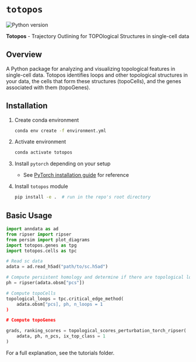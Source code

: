 # `totopos`

<img src="https://img.shields.io/badge/python-3.8+-blue.svg" alt="Python version">

**Totopos** - Trajectory Outlining for TOPOlogical Structures in single-cell data

## Overview

A Python package for analyzing and visualizing topological features in single-cell data. Totopos identifies loops and other topological structures in your data, the cells that form these structures (topoCells), and the genes associated with them (topoGenes).

## Installation

1. Create conda environment
    ```bash
    conda env create -f environment.yml 
    ```

2. Activate environment
    ```bash
    conda activate totopos
    ```

3. Install `pytorch` depending on your setup
    - See [PyTorch installation guide](https://pytorch.org/get-started/locally/) for reference

4. Install `totopos` module
    ```bash
    pip install -e .  # run in the repo's root directory
    ```

## Basic Usage

```python
import anndata as ad
from ripser import ripser
from persim import plot_diagrams
import totopos.genes as tpg
import totopos.cells as tpc

# Read sc data 
adata = ad.read_h5ad("path/to/sc.h5ad")

# Compute persistent homology and determine if there are topological loops
ph = ripser(adata.obsm["pcs"])

# Compute topoCells
topological_loops = tpc.critical_edge_method(
    adata.obsm["pcs], ph, n_loops = 1
)

# Compute topoGenes

grads, ranking_scores = topological_scores_perturbation_torch_ripser(
    adata, ph, n_pcs, ix_top_class = 1
)
```

For a full explanation, see the tutorials folder. 
